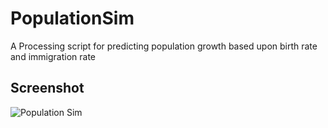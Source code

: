 # PopulationSim
A Processing script for predicting population growth based upon birth rate and immigration rate

## Screenshot
![Population Sim](populationshim.png "Population Sim")
